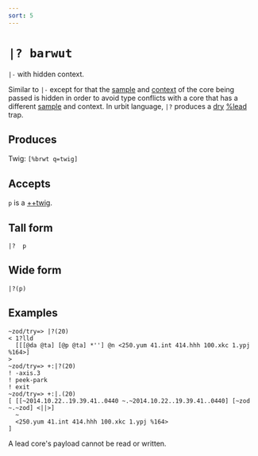 ```yaml
---
sort: 5
---
```


`|? barwut`
===========

`|-` with hidden context.

Similar to `|-` except for that the [sample]() and
[context]() of the core being passed is hidden in order to avoid
type conflicts with a core that has a different [sample]() and
context. In urbit language, `|?` produces a [dry]() [%lead]() trap. 

Produces
--------

Twig: `[%brwt q=twig]`

Accepts
-------

`p` is a [++twig]().

Tall form
---------

    |?  p

Wide form
---------

    |?(p)

Examples
--------

    ~zod/try=> |?(20)
    < 1?lld
      [[[@da @ta] [@p @ta] *''] @n <250.yum 41.int 414.hhh 100.xkc 1.ypj %164>]
    >
    ~zod/try=> +:|?(20)
    ! -axis.3
    ! peek-park
    ! exit
    ~zod/try=> +:|.(20)
    [ [[~2014.10.22..19.39.41..0440 ~.~2014.10.22..19.39.41..0440] [~zod ~.~zod] <||>]
      ~
      <250.yum 41.int 414.hhh 100.xkc 1.ypj %164>
    ]

A lead core's payload cannot be read or written.
